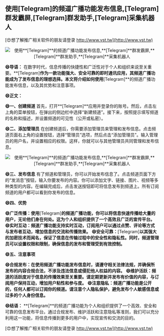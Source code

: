 ## **使用**[Telegram]**的频道广播功能发布信息,**[Telegram]**群发霸屏,**[Telegram]**群发助手,**[Telegram]**采集机器人**

[😍想了解推广相关软件的朋友请登录 http://www.vst.tw](http://www.vst.tw)

 <center><img src="https://vst.tw/MP4/tuiguang/png/3.png" alt="使用**[Telegram]**的频道广播功能发布信息,**[Telegram]**群发霸屏,**[Telegram]**群发助手,**[Telegram]**采集机器人"></center>

**😄导语：**
在数字时代，信息传播的快捷性和广泛性对于个人和组织来说至关重要。**[Telegram]**作为一款功能强大、安全可靠的即时通讯应用，其频道广播功能成为了发布信息的理想选择。本文将介绍如何使用**[Telegram]**的频道广播功能发布信息，以及其优势和注意事项。

**😄正文：**

**😄一、创建频道**
首先，打开**[Telegram]**应用并登录你的账号。然后，点击左上角的菜单按钮，在弹出的侧边栏中选择“新建频道”。接下来，按照提示填写频道的名称和描述，并设置频道的可见性（公开或私密）。

**😄二、添加管理员**
在创建频道后，你需要添加管理员来管理和发布信息。点击频道页面右上角的设置按钮，选择“管理员”选项，然后点击“添加管理员”。输入管理员的用户名，并设置相应的权限。这样，你就可以与其他管理员共同管理和发布信息。

 <center><img src="https://vst.tw/MP4/tuiguang/png/4.png" alt="使用**[Telegram]**的频道广播功能发布信息,**[Telegram]**群发霸屏,**[Telegram]**群发助手,**[Telegram]**采集机器人"></center>

**😄三、发布信息**
有了频道和管理员，你可以开始发布信息了。点击频道页面下方的“发消息”按钮，输入你要发布的内容。你可以添加文字、链接、图片、视频等多种类型的内容。在编辑完成后，点击发送按钮即可将信息发布到频道上。所有订阅频道的用户都可以看到你发布的信息。

**😄四、优势**

**😄广泛传播：使用**[Telegram]**的频道广播功能，你可以将信息快速传播给大量的用户，无论他们身在何处。这为个人和组织提供了一个高效且广泛的宣传平台。**
**😄实时互动：频道广播功能支持实时互动，订阅用户可以通过点赞、评论等方式与发布者互动，增加信息的交流和传播效果。**
**😄安全可靠：**[Telegram]**以其强大的加密技术而闻名，保证了信息在传输过程中的安全性和隐私性。同时，频道管理员可以设置权限和限制，确保信息的发布和管理受到有效控制。**

**😄五、注意事项**

**😄合规发布：在使用频道广播功能发布信息时，请遵守相关法律法规，并确保所发布的内容合规合法，不涉及违法信息或侵犯他人权益的内容。**
**😄维护活跃：频道的活跃度对于信息的传播效果至关重要。请定期更新并发布有价值的内容，与订阅用户保持互动，增加用户粘性和参与度。**
**😄注意隐私：频道广播功能是公开的，任何人都可以订阅你的频道。请注意个人隐私保护，避免发布个人敏感信息或过多的个人身份信息。**

**😄结语：**
**[Telegram]**的频道广播功能为个人和组织提供了一个高效、安全和可靠的信息发布平台。通过合规发布、维护活跃和注意隐私等准则，我们可以充分利用这一功能，将信息传播到更多的用户中，实现宣传和交流的目的。

[😍想了解推广相关软件的朋友请登录 http://www.vst.tw](http://www.vst.tw)



